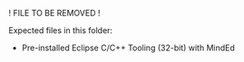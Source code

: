! FILE TO BE REMOVED !

Expected files in this folder:
* Pre-installed Eclipse C/C++ Tooling (32-bit) with MindEd